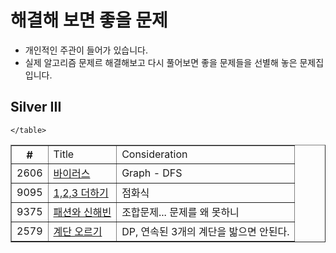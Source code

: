 
# 해결해 보면 좋을 문제
- 개인적인 주관이 들어가 있습니다.
- 실제 알고리즘 문제르 해결해보고 다시 풀어보면 좋을 문제들을 선별해 놓은 문제집 입니다.

## Silver III
<html>
  <body>
    <table border="1">
      <th>
        #
        <td> Title
        <td> Consideration
      </th>
      <tr>
        <td>2606
        <td><a href="https://www.acmicpc.net/problem/2606">바이러스
        <td>Graph - DFS
      </tr>
      <tr>
        <td>9095
        <td><a href="https://www.acmicpc.net/problem/9095">1,2,3 더하기
        <td>점화식
      </tr>
      <tr>
        <td>9375
        <td><a href="https://www.acmicpc.net/problem/9375">패션와 신해빈
        <td>조합문제... 문제를 왜 못하니
      </tr>
      <tr>
        <td>2579
        <td><a href="https://www.acmicpc.net/problem/2579">계단 오르기
        <td>DP, 연속된 3개의 계단을 밟으면 안된다.
      </tr>
      
    </table>   
  </body>
</html>
  
